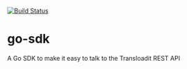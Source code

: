 [![Build Status](https://magnum.travis-ci.com/transloadit/go-sdk.svg?token=ktBsd2yamBEKxsEAgmGK)](https://magnum.travis-ci.com/transloadit/go-sdk)

go-sdk
======

A Go SDK to make it easy to talk to the Transloadit REST API
